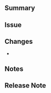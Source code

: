 <!-- Title: <type>: <short summary>  (example: fix: client redirect URIs sync) -->

## Summary
<!-- What changed & why (1–2 sentences) -->

## Issue
<!-- Optional: Closes #123 -->

## Changes
<!-- Bullet list or short paragraph. -->
-

## Notes
<!-- Optional extra context / follow-up ideas. -->

## Release Note
<!-- Optional user-facing line; leave blank if not needed. -->
